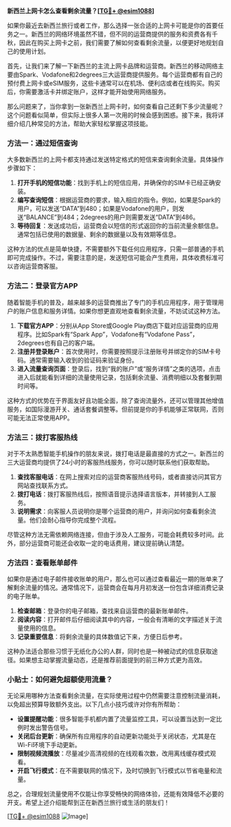 **新西兰上网卡怎么查看剩余流量？[[TG💪+ @esim1088](https://t.me/s/esim1088)]**

如果你最近去新西兰旅行或者工作，那么选择一张合适的上网卡可能是你的首要任务之一。新西兰的网络环境虽然不错，但不同的运营商提供的服务和资费各有千秋，因此在购买上网卡之前，我们需要了解如何查看剩余流量，以便更好地规划自己的使用计划。

首先，让我们来了解一下新西兰的主流上网卡品牌和运营商。新西兰的移动网络主要由Spark、Vodafone和2degrees三大运营商提供服务。每个运营商都有自己的预付费上网卡或eSIM服务，这些卡通常可以在机场、便利店或者在线购买。购买后，你需要激活卡并绑定账户，这样才能开始使用网络服务。

那么问题来了，当你拿到一张新西兰上网卡时，如何查看自己还剩下多少流量呢？这个问题看似简单，但实际上很多人第一次用的时候会感到困惑。接下来，我将详细介绍几种常见的方法，帮助大家轻松掌握这项技能。

### 方法一：通过短信查询

大多数新西兰的上网卡都支持通过发送特定格式的短信来查询剩余流量。具体操作步骤如下：

1. **打开手机的短信功能**：找到手机上的短信应用，并确保你的SIM卡已经正确安装。
2. **编写查询短信**：根据运营商的要求，输入相应的指令。例如，如果是Spark的用户，可以发送“DATA”到480；如果是Vodafone的用户，则发送“BALANCE”到484；2degrees的用户则需要发送“DATA”到486。
3. **等待回复**：发送成功后，运营商会以短信的形式返回你的当前流量余额信息。通常包括已使用的数据量、剩余的数据量以及有效期等信息。

这种方法的优点是简单快捷，不需要额外下载任何应用程序，只需一部普通的手机即可完成操作。不过，需要注意的是，发送短信可能会产生费用，具体收费标准可以咨询运营商客服。

### 方法二：登录官方APP

随着智能手机的普及，越来越多的运营商推出了专门的手机应用程序，用于管理用户的账户信息和服务详情。如果你想更直观地查看剩余流量，不妨试试这种方法。

1. **下载官方APP**：分别从App Store或Google Play商店下载对应运营商的应用程序。比如Spark有“Spark App”，Vodafone有“Vodafone Pass”，2degrees也有自己的客户端。
2. **注册并登录账户**：首次使用时，你需要按照提示注册账号并绑定你的SIM卡号码。通常需要输入收到的验证码来验证身份。
3. **进入流量查询页面**：登录后，找到“我的账户”或“服务详情”之类的选项，点击进入后就能看到详细的流量使用记录，包括剩余流量、消费明细以及套餐到期时间等。

这种方式的优势在于界面友好且功能全面，除了查询流量外，还可以管理其他增值服务，如国际漫游开关、通话套餐调整等。但前提是你的手机能够正常联网，否则可能无法正常使用APP。

### 方法三：拨打客服热线

对于不太熟悉智能手机操作的朋友来说，拨打电话是最直接的方式之一。新西兰的三大运营商均提供了24小时的客服热线服务，你可以随时联系他们获取帮助。

1. **查找客服电话**：在网上搜索对应的运营商客服热线号码，或者直接访问其官方网站查找联系方式。
2. **拨打电话**：拨打客服热线后，按照语音提示选择语言版本，并转接到人工服务。
3. **说明需求**：向客服人员说明你是哪个运营商的用户，并询问如何查看剩余流量。他们会耐心指导你完成整个流程。

尽管这种方法无需依赖网络连接，但由于涉及人工服务，可能会耗费较多时间。此外，部分运营商可能还会收取一定的电话费用，建议提前确认清楚。

### 方法四：查看账单邮件

如果你是通过电子邮件接收账单的用户，那么也可以通过查看最近一期的账单来了解剩余流量的情况。通常情况下，运营商会在每月月初发送一份包含详细消费记录的电子账单。

1. **检查邮箱**：登录你的电子邮箱，查找来自运营商的最新账单邮件。
2. **阅读内容**：打开邮件后仔细阅读其中的内容，一般会有清晰的文字描述关于流量使用的信息。
3. **记录重要信息**：将剩余流量的具体数值记下来，方便日后参考。

这种办法适合那些习惯于无纸化办公的人群，同时也是一种被动式的信息获取途径。如果想主动掌握流量动态，还是推荐前面提到的前三种方式更为高效。

### 小贴士：如何避免超额使用流量？

无论采用哪种方法查看剩余流量，在实际使用过程中仍然需要注意控制流量消耗，以免超出预算导致额外支出。以下几点小技巧或许对你有所帮助：

- **设置提醒功能**：很多智能手机都内置了流量监控工具，可以设置当达到一定比例时发出警告信号。
- **关闭后台更新**：确保所有应用程序的自动更新功能处于关闭状态，尤其是在Wi-Fi环境下手动更新。
- **限制视频流播放**：尽量减少高清视频的在线观看次数，改用离线缓存模式观看。
- **开启飞行模式**：在不需要联网的情况下，及时切换到飞行模式以节省电量和流量。

总之，合理规划流量使用不仅能让你享受畅快的网络体验，还能有效降低不必要的开支。希望上述介绍能帮到正在新西兰旅行或生活的朋友们！

[[TG💪+ @esim1088](https://t.me/s/esim1088) ![Image](https://i.postimg.cc/4NQfJmqS/Snipaste-2025-05-13-00-14-12.png)]